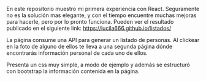 En este repositorio muestro mi primera experiencia con React.
Seguramente no es la solución mas elegante, y con el tiempo encuentre muchas mejoras para hacerle, pero por lo pronto funciona.
Pueden ver el resultado publicado en el siguiente link: 
https://lucila666.github.io/listados/

La página consume una API para generar un listado de personas. Al clickear en la foto de alguno de ellos te lleva a una segunda página dónde encontrarás información personal de cada uno de ellos. 

Presenta un css muy simple, a modo de ejemplo y además se estructuró con bootstrap la información contenida en la página.
